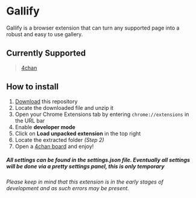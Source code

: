 # Gallify
Gallify is a browser extension that can turn any supported page into a robust and easy to use gallery.

## Currently Supported
> [4chan](http://www.4chan.org/)

## How to install
1. [Download](https://github.com/lauchlan105/gallify/archive/master.zip) this repository
2. Locate the downloaded file and unzip it
3. Open your Chrome Extensions tab by entering `chrome://extensions` in the URL bar
4. Enable **developer mode**
5. Click on **Load unpacked extension** in the top right
6. Locate the extracted folder   _(Step 2)_
7. Open a [4chan board](http://www.4chan.org/) and enjoy!

##### All settings can be found in the settings.json file. Eventually all settings will be done via a pretty settings panel, this is only temporary

###### Please keep in mind that this extension is in the early stages of development and as such errors may be present.
